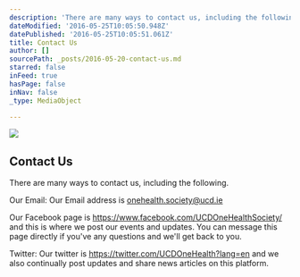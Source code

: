 ```yaml
---
description: 'There are many ways to contact us, including the following.'
dateModified: '2016-05-25T10:05:50.948Z'
datePublished: '2016-05-25T10:05:51.061Z'
title: Contact Us
author: []
sourcePath: _posts/2016-05-20-contact-us.md
starred: false
inFeed: true
hasPage: false
inNav: false
_type: MediaObject

---
```

<article style=""><img src="https://s3-us-west-2.amazonaws.com/the-grid-img/p/4cec20ca230f662da713f6c38c0dff9599c175f2.png" /><h1>Contact Us</h1></article>

There are many ways to contact us, including the following.

Our Email: Our Email address is onehealth.society@ucd.ie

Our Facebook page is https://www.facebook.com/UCDOneHealthSociety/ and this is where we post our events and updates. You can message this page directly if you've any questions and we'll get back to you.

Twitter: Our twitter is https://twitter.com/UCDOneHealth?lang=en and we also continually post updates and share news articles on this platform.